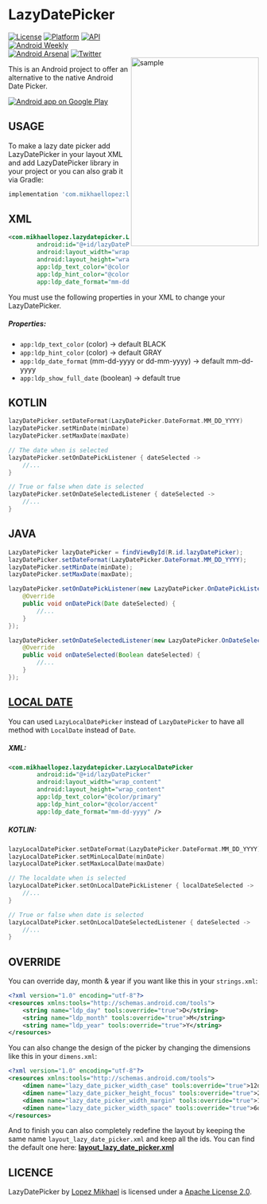 LazyDatePicker
=================

<img src="/preview/preview_2.gif" alt="sample" title="sample" width="257" height="379" align="right" vspace="50" />

[![License](https://img.shields.io/badge/License-Apache%202.0-blue.svg)](https://opensource.org/licenses/Apache-2.0)
[![Platform](https://img.shields.io/badge/platform-android-green.svg)](http://developer.android.com/index.html)
[![API](https://img.shields.io/badge/API-16%2B-brightgreen.svg?style=flat)](https://android-arsenal.com/api?level=16)
<br>
[![Android Weekly](https://img.shields.io/badge/Android%20Weekly-%23317-orange.svg)](https://androidweekly.net/issues/issue-317)
[![Android Arsenal](https://img.shields.io/badge/Android%20Arsenal-LazyDatePicker-lightgrey.svg?style=flat)](https://android-arsenal.com/details/1/7022)
[![Twitter](https://img.shields.io/badge/Twitter-@LopezMikhael-blue.svg?style=flat)](http://twitter.com/lopezmikhael)

This is an Android project to offer an alternative to the native Android Date Picker.

<a href="https://play.google.com/store/apps/details?id=com.mikhaellopez.lopspower">
  <img alt="Android app on Google Play" src="https://developer.android.com/images/brand/en_app_rgb_wo_45.png" />
</a>

USAGE
-----

To make a lazy date picker add LazyDatePicker in your layout XML and add LazyDatePicker library in your project or you can also grab it via Gradle:

```groovy
implementation 'com.mikhaellopez:lazydatepicker:1.0.1'
```

XML
-----

```xml
<com.mikhaellopez.lazydatepicker.LazyDatePicker
        android:id="@+id/lazyDatePicker"
        android:layout_width="wrap_content"
        android:layout_height="wrap_content"
        app:ldp_text_color="@color/primary"
        app:ldp_hint_color="@color/accent"
        app:ldp_date_format="mm-dd-yyyy" />
```

You must use the following properties in your XML to change your LazyDatePicker.


##### Properties:

* `app:ldp_text_color`      (color)     -> default BLACK
* `app:ldp_hint_color`      (color)     -> default GRAY
* `app:ldp_date_format`     (mm-dd-yyyy or dd-mm-yyyy) -> default mm-dd-yyyy
* `app:ldp_show_full_date`  (boolean)   -> default true

KOTLIN
-----

```kotlin
lazyDatePicker.setDateFormat(LazyDatePicker.DateFormat.MM_DD_YYYY)
lazyDatePicker.setMinDate(minDate)
lazyDatePicker.setMaxDate(maxDate)

// The date when is selected
lazyDatePicker.setOnDatePickListener { dateSelected ->
    //...
}

// True or false when date is selected
lazyDatePicker.setOnDateSelectedListener { dateSelected ->
    //...
}
```

JAVA
-----

```java
LazyDatePicker lazyDatePicker = findViewById(R.id.lazyDatePicker);
lazyDatePicker.setDateFormat(LazyDatePicker.DateFormat.MM_DD_YYYY);
lazyDatePicker.setMinDate(minDate);
lazyDatePicker.setMaxDate(maxDate);

lazyDatePicker.setOnDatePickListener(new LazyDatePicker.OnDatePickListener() {
    @Override
    public void onDatePick(Date dateSelected) {
        //...
    }
});

lazyDatePicker.setOnDateSelectedListener(new LazyDatePicker.OnDateSelectedListener() {
    @Override
    public void onDateSelected(Boolean dateSelected) {
        //...
    }
});
```

[LOCAL DATE](https://github.com/JakeWharton/ThreeTenABP)
-----

You can used `LazyLocalDatePicker` instead of `LazyDatePicker` to have all method with `LocalDate` instead of `Date`.

##### XML:

```xml
<com.mikhaellopez.lazydatepicker.LazyLocalDatePicker
        android:id="@+id/lazyDatePicker"
        android:layout_width="wrap_content"
        android:layout_height="wrap_content"
        app:ldp_text_color="@color/primary"
        app:ldp_hint_color="@color/accent"
        app:ldp_date_format="mm-dd-yyyy" />
```

##### KOTLIN:

```kotlin
lazyLocalDatePicker.setDateFormat(LazyDatePicker.DateFormat.MM_DD_YYYY)
lazyLocalDatePicker.setMinLocalDate(minDate)
lazyLocalDatePicker.setMaxLocalDate(maxDate)

// The localdate when is selected
lazyLocalDatePicker.setOnLocalDatePickListener { localDateSelected ->
    //...
}

// True or false when date is selected
lazyLocalDatePicker.setOnLocalDateSelectedListener { dateSelected ->
    //...
}
```

OVERRIDE
-----

You can override day, month & year if you want like this in your `strings.xml`:

```xml
<?xml version="1.0" encoding="utf-8"?>
<resources xmlns:tools="http://schemas.android.com/tools">
    <string name="ldp_day" tools:override="true">D</string>
    <string name="ldp_month" tools:override="true">M</string>
    <string name="ldp_year" tools:override="true">Y</string>
</resources>
```

You can also change the design of the picker by changing the dimensions like this in your `dimens.xml`:

```xml
<?xml version="1.0" encoding="utf-8"?>
<resources xmlns:tools="http://schemas.android.com/tools">
    <dimen name="lazy_date_picker_width_case" tools:override="true">12dp</dimen>
    <dimen name="lazy_date_picker_height_focus" tools:override="true">2.5dp</dimen>
    <dimen name="lazy_date_picker_width_margin" tools:override="true">1dp</dimen>
    <dimen name="lazy_date_picker_width_space" tools:override="true">6dp</dimen>
</resources>
```

And to finish you can also completely redefine the layout by keeping the same name `layout_lazy_date_picker.xml` and keep all the ids. You can find the default one here: [**layout_lazy_date_picker.xml**](/lazydatepicker/src/main/res/layout/layout_lazy_date_picker.xml)

LICENCE
-----

LazyDatePicker by [Lopez Mikhael](http://mikhaellopez.com/) is licensed under a [Apache License 2.0](http://www.apache.org/licenses/LICENSE-2.0).
